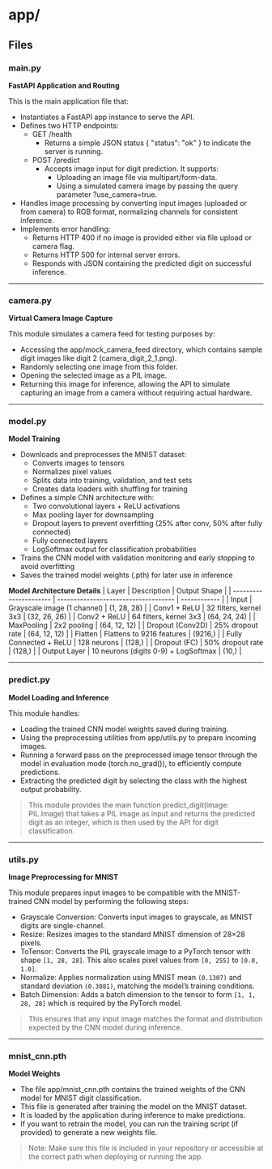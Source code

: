# app/

## Files

### main.py

**FastAPI Application and Routing**

This is the main application file that:
- Instantiates a FastAPI app instance to serve the API.
- Defines two HTTP endpoints:
  - GET /health
    - Returns a simple JSON status { "status": "ok" } to indicate the server is running.
  - POST /predict
    - Accepts image input for digit prediction. It supports:
      - Uploading an image file via multipart/form-data.
      - Using a simulated camera image by passing the query parameter ?use_camera=true.
- Handles image processing by converting input images (uploaded or from camera) to RGB format, normalizing channels for consistent inference.
- Implements error handling:
  - Returns HTTP 400 if no image is provided either via file upload or camera flag.
  - Returns HTTP 500 for internal server errors.
  - Responds with JSON containing the predicted digit on successful inference.

---

### camera.py 

**Virtual Camera Image Capture**

This module simulates a camera feed for testing purposes by:
- Accessing the app/mock_camera_feed directory, which contains sample digit images like digit 2 (camera_digit_2_1.png).
- Randomly selecting one image from this folder.
- Opening the selected image as a PIL image.
- Returning this image for inference, allowing the API to simulate capturing an image from a camera without requiring actual hardware.
---

### model.py 

**Model Training**

- Downloads and preprocesses the MNIST dataset:
  - Converts images to tensors
  - Normalizes pixel values
  - Splits data into training, validation, and test sets
  - Creates data loaders with shuffling for training
- Defines a simple CNN architecture with:
  - Two convolutional layers + ReLU activations
  - Max pooling layer for downsampling
  - Dropout layers to prevent overfitting (25% after conv, 50% after fully connected)
  - Fully connected layers
  - LogSoftmax output for classification probabilities
- Trains the CNN model with validation monitoring and early stopping to avoid overfitting
- Saves the trained model weights (.pth) for later use in inference

**Model Architecture Details**
| Layer                  | Description                          | Output Shape |
| ---------------------- | ------------------------------------ | ------------ |
| Input                  | Grayscale image (1 channel)          | (1, 28, 28)  |
| Conv1 + ReLU           | 32 filters, kernel 3x3               | (32, 26, 26) |
| Conv2 + ReLU           | 64 filters, kernel 3x3               | (64, 24, 24) |
| MaxPooling             | 2x2 pooling                          | (64, 12, 12) |
| Dropout (Conv2D)       | 25% dropout rate                     | (64, 12, 12) |
| Flatten                | Flattens to 9216 features            | (9216,)      |
| Fully Connected + ReLU | 128 neurons                          | (128,)       |
| Dropout (FC)           | 50% dropout rate                     | (128,)       |
| Output Layer           | 10 neurons (digits 0-9) + LogSoftmax | (10,)        |

---

### predict.py

**Model Loading and Inference**

This module handles:
- Loading the trained CNN model weights saved during training.
- Using the preprocessing utilities from app/utils.py to prepare incoming images.
- Running a forward pass on the preprocessed image tensor through the model in evaluation mode (torch.no_grad()), to efficiently compute predictions.
- Extracting the predicted digit by selecting the class with the highest output probability.

> This module provides the main function predict_digit(image: PIL.Image) that takes a PIL image as input and returns the predicted digit as an integer, which is then used by the API for digit classification.

---

### utils.py 

**Image Preprocessing for MNIST**

This module prepares input images to be compatible with the MNIST-trained CNN model by performing the following steps:
- Grayscale Conversion: Converts input images to grayscale, as MNIST digits are single-channel.
- Resize: Resizes images to the standard MNIST dimension of 28×28 pixels.
- ToTensor: Converts the PIL grayscale image to a PyTorch tensor with shape `[1, 28, 28]`. This also scales pixel values from `[0, 255]` to `[0.0, 1.0]`.
- Normalize: Applies normalization using MNIST mean `(0.1307)` and standard deviation `(0.3081)`, matching the model’s training conditions.
- Batch Dimension: Adds a batch dimension to the tensor to form `[1, 1, 28, 28]` which is required by the PyTorch model.

> This ensures that any input image matches the format and distribution expected by the CNN model during inference.

---
### mnist_cnn.pth

**Model Weights**

- The file app/mnist_cnn.pth contains the trained weights of the CNN model for MNIST digit classification.
- This file is generated after training the model on the MNIST dataset.
- It is loaded by the application during inference to make predictions.
- If you want to retrain the model, you can run the training script (if provided) to generate a new weights file.

> Note: Make sure this file is included in your repository or accessible at the correct path when deploying or running the app.

```
